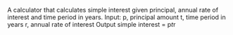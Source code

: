 A calculator that calculates simple interest given principal, annual rate of interest and time period in years.
Input:
  p, principal amount
   t, time period in years
   r, annual rate of interest
Output
   simple interest = p*t*r
